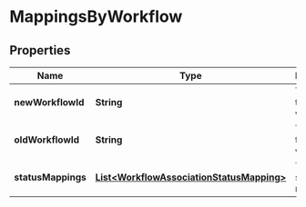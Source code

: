 # MappingsByWorkflow

## Properties
Name | Type | Description | Notes
------------ | ------------- | ------------- | -------------
**newWorkflowId** | **String** | The ID of the new workflow. | 
**oldWorkflowId** | **String** | The ID of the old workflow. | 
**statusMappings** | [**List&lt;WorkflowAssociationStatusMapping&gt;**](WorkflowAssociationStatusMapping.md) | The list of status mappings. | 
